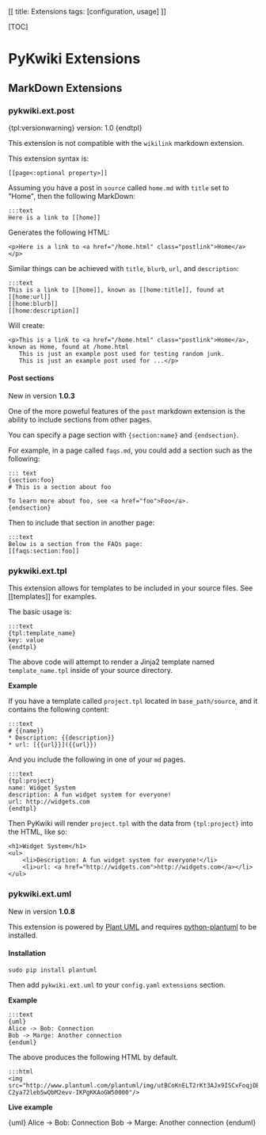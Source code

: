 [[
title: Extensions
tags: [configuration, usage]
]]

[TOC]

# PyKwiki Extensions

## MarkDown Extensions

### pykwiki.ext.post

{tpl:versionwarning}
version: 1.0
{endtpl}

This extension is not compatible with the `wikilink` markdown extension.

This extension syntax is:

    [[page<:optional property>]]

Assuming you have a post in `source` called `home.md` with `title` set to "Home", then the following MarkDown:

    :::text
    Here is a link to [[home]]

Generates the following HTML:

    <p>Here is a link to <a href="/home.html" class="postlink">Home</a></p>

Similar things can be achieved with `title`, `blurb`, `url`, and `description`:

    :::text
    This is a link to [[home]], known as [[home:title]], found at [[home:url]]
    [[home:blurb]]
    [[home:description]]

Will create:

    <p>This is a link to <a href="/home.html" class="postlink">Home</a>, known as Home, found at /home.html
       This is just an example post used for testing random junk.
       This is just an example post used for ...</p>

#### Post sections

<span class="text text-muted">New in version <strong>1.0.3</strong></span>

One of the more poweful features of the `post` markdown extension is the ability to include sections from other pages.

You can specify a page section with `{section:name}` and `{endsection}`. 

For example, in a page called `faqs.md`, you could add a section such as the following:

    ::: text
    {section:foo}
    # This is a section about foo
    
    To learn more about foo, see <a href="foo">Foo</a>.
    {endsection}

Then to include that section in another page:

    :::text
    Below is a section from the FAQs page:
    [[faqs:section:foo]]


### pykwiki.ext.tpl


This extension allows for templates to be included in your source files. See [[templates]] for examples.

The basic usage is:

    :::text    
    {tpl:template_name}
    key: value
    {endtpl}

The above code will attempt to render a Jinja2 template named `template_name.tpl` inside of your source directory. 

**Example**

If you have a template called `project.tpl` located in `base_path/source`, and it contains the following content:

    :::text
    # {{name}}
    * Description: {{description}}
    * url: [{{url}}]({{url}})

And you include the following in one of your `md` pages.

    :::text
    {tpl:project}
    name: Widget System
    description: A fun widget system for everyone!
    url: http://widgets.com
    {endtpl}

Then PyKwiki will render `project.tpl` with the data from `{tpl:project}` into the HTML, like so:

    <h1>Widget System</h1>
    <ul>
        <li>Description: A fun widget system for everyone!</li>
        <li>url: <a href="http://widgets.com">http://widgets.com</a></li>
    </ul>

### pykwiki.ext.uml

<span class="text text-muted">New in version <strong>1.0.8</strong></span>

This extension is powered by [Plant UML](http://plantuml.com) and 
requires [python-plantuml](https://github.com/dougn/python-plantuml)
to be installed. 

#### Installation

    sudo pip install plantuml

Then add `pykwiki.ext.uml` to your `config.yaml` `extensions` section.

**Example**

    :::text
    {uml}
    Alice -> Bob: Connection
    Bob -> Marge: Another connection
    {enduml}

The above produces the following HTML by default.

    :::html
    <img src="http://www.plantuml.com/plantuml/img/utBCoKnELT2rKt3AJx9ISCxFoqjDBidCp-C2ya72leb5wQbM2evv-IKPgKKAoGW50000"/>

**Live example**

{uml}
Alice -> Bob: Connection
Bob -> Marge: Another connection
{enduml}

